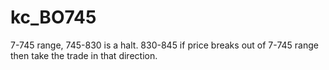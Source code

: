 # kc_BO745

7-745 range, 745-830 is a halt. 830-845 if price breaks out of 7-745 range then take the trade in that direction.
